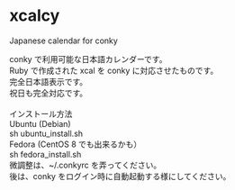 # xcalcy
Japanese calendar for conky

conky で利用可能な日本語カレンダーです。<br/>
Ruby で作成された xcal を conky に対応させたものです。<br/>
完全日本語表示です。<br/>
祝日も完全対応です。<br/>
<br/>
インストール方法<br/>
Ubuntu (Debian)<br/>
sh ubuntu_install.sh<br/>
Fedora (CentOS 8 でも出来るかも）<br/>
sh fedora_install.sh<br/>
微調整は、~/.conkyrc を弄ってください。<br/>
後は、conky をログイン時に自動起動する様にしてください。<br/>

